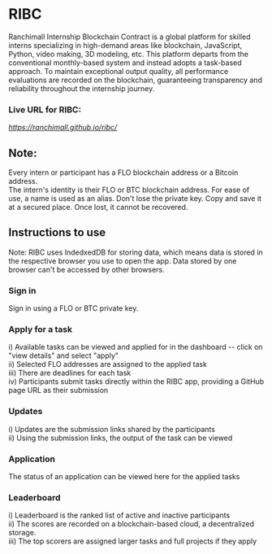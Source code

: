 # RIBC
Ranchimall Internship Blockchain Contract is a global platform for skilled interns specializing in high-demand areas like blockchain, JavaScript, Python, video making, 3D modeling, etc. This platform departs from the conventional monthly-based system and instead adopts a task-based approach. To maintain exceptional output quality, all performance evaluations are recorded on the blockchain, guaranteeing transparency and reliability throughout the internship journey.  

### Live URL for RIBC:
*https://ranchimall.github.io/ribc/*  

## Note:  
Every intern or participant has a FLO blockchain address or a Bitcoin address.  
The intern's identity is their FLO or BTC blockchain address. For ease of use, a name is used as an alias. 
Don't lose the private key. Copy and save it at a secured place. Once lost, it cannot be recovered.

## Instructions to use  
Note: RIBC uses IndedxedDB for storing data, which means data is stored in the respective browser you use to open the app. Data stored by one browser can't be accessed by other browsers.  

### Sign in  
Sign in using a FLO or BTC private key.  

### Apply for a task  
i) Available tasks can be viewed and applied for in the dashboard -- click on "view details" and select "apply"  
ii) Selected FLO addresses are assigned to the applied task  
iii) There are deadlines for each task  
iv) Participants submit tasks directly within the RIBC app, providing a GitHub page URL as their submission  

### Updates  
i) Updates are the submission links shared by the participants  
ii) Using the submission links, the output of the task can be viewed  

### Application  
The status of an application can be viewed here for the applied tasks  

### Leaderboard  
i) Leaderboard is the ranked list of active and inactive participants  
ii) The scores are recorded on a blockchain-based cloud, a decentralized storage.  
iii) The top scorers are assigned larger tasks and full projects if they apply



